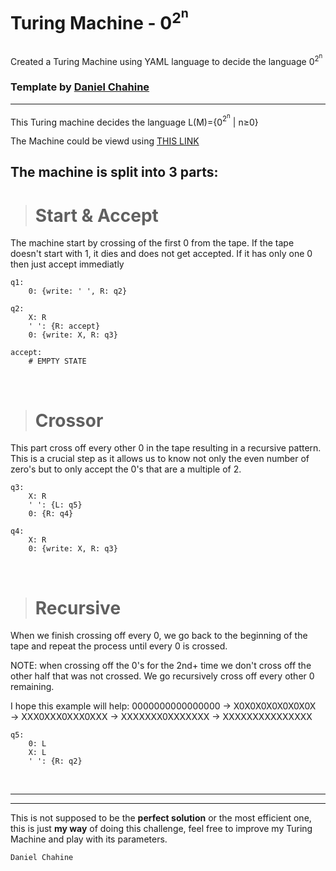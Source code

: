 # Turing Machine - 0<sup>2<sup>n</sup></sup>

## 
Created a Turing Machine using YAML language to decide the language 0<sup>2<sup>n</sup></sup>


### Template by  [Daniel Chahine](https://github.com/DanielChahine0)
<hr>

This Turing machine decides the language L(M)={0<sup>2<sup>n</sup></sup> | n≥0}

The Machine could be viewd using [THIS LINK](https://turingmachine.io/?import-gist=c3b690296cab1e62886aba56402b0ea5)

## The machine is split into 3 parts:
> # Start & Accept
The machine start by crossing of the first 0 from the tape. If the tape doesn't start with 1, it dies and does not get accepted. If it has only one 0 then just accept immediatly
```
q1:
    0: {write: ' ', R: q2}

q2:
    X: R
    ' ': {R: accept}
    0: {write: X, R: q3}

accept:
    # EMPTY STATE
```
<br>

> # Crossor
This part cross off every other 0 in the tape resulting in a recursive pattern. This is a crucial step as it allows us to know not only the even number of zero's but to only accept the 0's that are a multiple of 2.
```
q3:
    X: R
    ' ': {L: q5}
    0: {R: q4}

q4:
    X: R
    0: {write: X, R: q3}
```

<br>

> # Recursive
When we finish crossing off every 0, we go back to the beginning of the tape and repeat the process until every 0 is crossed.

NOTE: when crossing off the 0's for the 2nd+ time we don't cross off the other half that was not crossed. We go recursively cross off every other 0 remaining. 

I hope this example will help: 0000000000000000 → 
X0X0X0X0X0X0X0X → XXX0XXX0XXX0XXX → XXXXXXX0XXXXXXX → XXXXXXXXXXXXXXX


```
q5:
    0: L
    X: L
    ' ': {R: q2}
```

<br>
<hr>
<hr>

This is not supposed to be the **perfect solution** or the most efficient one, this is just **my way** of doing this challenge, feel free to improve my Turing Machine and play with its parameters.


```
Daniel Chahine
```